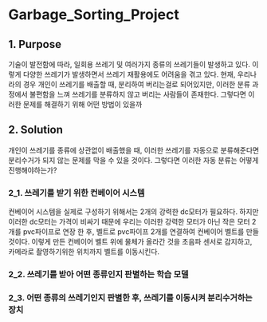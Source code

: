 # Garbage_Sorting_Project
## 1. Purpose
기술이 발전함에 따라, 일회용 쓰레기 및 여러가지 종류의 쓰레기들이 발생하고 있다. 이렇게 다양한 쓰레기가 발생하면서 쓰레기 재활용에도 어려움을 겪고 있다. 현재, 우리나라의 경우 개인이 쓰레기를 배출할 때, 분리하여 버리는걸로 되어있지만, 이러한 분류 과정에서 불편함을 느껴 쓰레기를 분류하지 않고 버리는 사람들이 존재한다. 그렇다면 이러한 문제를 해결하기 위해 어떤 방법이 있을까
## 2. Solution 
개인이 쓰레기를 종류에 상관없이 배출했을 때, 이러한 쓰레기를 자동으로 분류해준다면 분리수거가 되지 않는 문제를 막을 수 있을 것이다. 그렇다면 이러한 자동 분류는 어떻게 진행해야하는가?
### 2_1. 쓰레기를 받기 위한 컨베이어 시스템
컨베이어 시스템을 실제로 구성하기 위해서는 2개의 강력한 dc모터가 필요하다. 하지만 이러한 dc모터는 가격이 비싸기 때문에 우리는 이러한 강력한 모터가 아닌 작은 모터 2개를 pvc파이프로 연장 한 후, 벨트로 pvc파이프 2개를 연결하여 컨베이어 벨트를 만들 것이다. 이렇게 만든 컨베이어 벨트 위에 물체가 올라간 것을 초음파 센서로 감지하고, 카메라로 촬영하기위한 위치까지 벨트를 이동시킨다.
### 2_2. 쓰레기를 받아 어떤 종류인지 판별하는 학습 모델
### 2_3. 어떤 종류의 쓰레기인지 판별한 후, 쓰레기를 이동시켜 분리수거하는 장치
